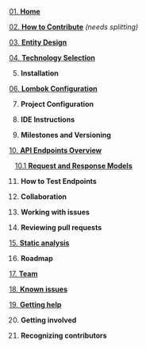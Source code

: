[01. **Home**](https://github.com/scaleracademy/twitter-backend/wiki)

[02. **How to Contribute**](https://github.com/scaleracademy/twitter-backend/wiki/How-to-Contribute) _(needs splitting)_

[03. **Entity Design**](https://github.com/scaleracademy/twitter-backend/wiki/Entity-Design)

[04. **Technology Selection**](https://github.com/scaleracademy/twitter-backend-java/wiki/Technology-selections)

05. **Installation**

[06. **Lombok Configuration**](https://github.com/scaleracademy/twitter-backend-java/wiki/Lombok-Configuration)

07. **Project Configuration**

08. **IDE Instructions**

09. **Milestones and Versioning**

[10. **API Endpoints Overview**](https://github.com/scaleracademy/twitter-backend/wiki/API-Endpoints)

&nbsp;&nbsp; [10.1 **Request and Response Models**](https://github.com/scaleracademy/twitter-backend-java/wiki/Request-and-Response-Models)

11. **How to Test Endpoints**

12. **Collaboration**

13. **Working with issues**

14. **Reviewing pull requests**

[15. **Static analysis**](https://github.com/scaleracademy/twitter-backend-java/wiki/Static-Analysis)

16. **Roadmap**

[17. **Team**](https://github.com/scaleracademy/twitter-backend-java/wiki/Team)

[18. **Known issues**](https://github.com/scaleracademy/twitter-backend-java/wiki/Known-issues)

[19. **Getting help**](https://github.com/scaleracademy/twitter-backend-java/wiki/Getting-Help)

20. **Getting involved**

21. **Recognizing contributors**

